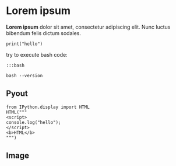 # Lorem ipsum

**Lorem ipsum** dolor sit amet, consectetur adipiscing elit. Nunc luctus
bibendum felis dictum sodales.

``` code
print("hello")
```

try to execute bash code:

``` code
:::bash

bash --version
```

## Pyout

``` code
from IPython.display import HTML
HTML("""
<script>
console.log("hello");
</script>
<b>HTML</b>
""")
```

## Image
